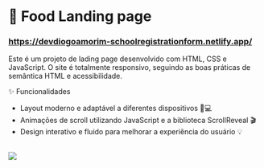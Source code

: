 # 🥗 Food Landing page 
### https://devdiogoamorim-schoolregistrationform.netlify.app/

Este é um projeto de lading page desenvolvido com HTML, CSS e JavaScript. O site é totalmente responsivo, seguindo as boas práticas de semântica HTML e acessibilidade.

✨ Funcionalidades
- Layout moderno e adaptável a diferentes dispositivos 📱💻
- Animações de scroll utilizando JavaScript e a biblioteca ScrollReveal 🎬
- Design interativo e fluido para melhorar a experiência do usuário 💡
<br>

<img src="https://github.com/user-attachments/assets/4e4c8b45-457d-46d3-b5cf-9db0f6a80a93" />
